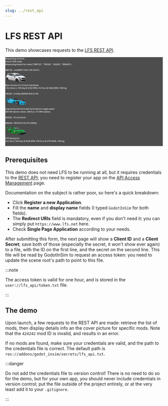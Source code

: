 ```yaml
---
slug: ../rest_api
---
```


# LFS REST API

This demo showcases requests to the [LFS REST API](/class_ref/LFSAPI.mdx).

![REST API](./lfs_api_mods.jpg)

## Prerequisites

This demo does not need LFS to be running at all, but it requires credentials to the
[REST API](https://www.lfs.net/forum/post/1969337#post1969337); you need to register your app
on the [API Access Management](https://www.lfs.net/account/api) page.

Documentation on the subject is rather poor, so here's a quick breakdown:

* Click **Register a new Application**.
* Fill the **name** and **display name** fields (I typed `GodotInSim` for both fields).
* The **Redirect URIs** field is mandatory, even if you don't need it: you can simply put `https://www.lfs.net` here.
* Check **Single Page Application** according to your needs.

After submitting this form, the next page will show a **Client ID** and a **Client Secret**;
save both of those (especially the secret, it won't show ever again) to a file, with the ID on
the first line, and the secret on the second line. This file will be read by GodotInSim to request
an access token: you need to update the scene root's path to point to this file.

:::note

The access token is valid for one hour, and is stored in the `user://lfs_api/token.txt` file.

:::

## The demo

Upon launch, a few requests to the REST API are made: retrieve the list of mods, then display
details info an the cover picture for specific mods. Note that the `424242` mod ID is invalid,
and results in an error.

If no mods are found, make sure your credentials are valid, and the path to the credentials file
is correct. The default path is `res://addons/godot_insim/secrets/lfs_api.txt`.

:::danger

Do not add the credentials file to version control! There is no need to do so for the demo, but
for your own app, you should never include credentials in version control; put the file outside
of the project entirely, or at the very least add it to your `.gitignore`.

:::
